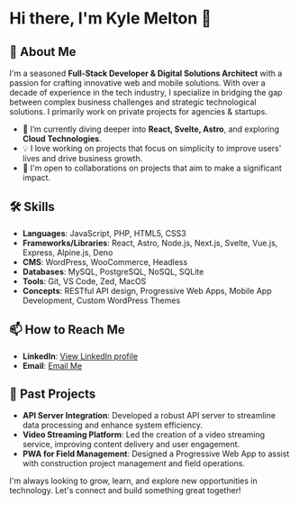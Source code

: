 # Hi there, I'm Kyle Melton 👋

## 🚀 About Me
I'm a seasoned **Full-Stack Developer & Digital Solutions Architect** with a passion for crafting innovative web and mobile solutions. With over a decade of experience in the tech industry, I specialize in bridging the gap between complex business challenges and strategic technological solutions. I primarily work on private projects for agencies & startups.

- 🌱 I’m currently diving deeper into **React, Svelte, Astro**, and exploring **Cloud Technologies**.
- 💡 I love working on projects that focus on simplicity to improve users' lives and drive business growth.
- 🤝 I'm open to collaborations on projects that aim to make a significant impact.

## 🛠 Skills
- **Languages**: JavaScript, PHP, HTML5, CSS3
- **Frameworks/Libraries**: React, Astro, Node.js, Next.js, Svelte, Vue.js, Express, Alpine.js, Deno
- **CMS**: WordPress, WooCommerce, Headless
- **Databases**: MySQL, PostgreSQL, NoSQL, SQLite
- **Tools**: Git, VS Code, Zed, MacOS
- **Concepts**: RESTful API design, Progressive Web Apps, Mobile App Development, Custom WordPress Themes

## 📫 How to Reach Me
- **LinkedIn**: [View LinkedIn profile](https://www.linkedin.com/in/kylenmelton/)
- **Email**: [Email Me](mailto:kyle@meltonstudios.com)

## 💼 Past Projects
- **API Server Integration**: Developed a robust API server to streamline data processing and enhance system efficiency.
- **Video Streaming Platform**: Led the creation of a video streaming service, improving content delivery and user engagement.
- **PWA for Field Management**: Designed a Progressive Web App to assist with construction project management and field operations.

I'm always looking to grow, learn, and explore new opportunities in technology. Let's connect and build something great together!

